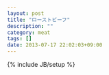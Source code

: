 ```yaml
---
layout: post
title: "ローストビーフ"
description: ""
category: meat
tags: []
date: 2013-07-17 22:02:03+09:00
---
```

{% include JB/setup %}
